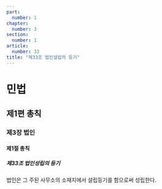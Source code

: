 ```yaml
---
part:
  number: 1
chapter:
  number: 3
section:
  number: 1
article:
  number: 33
title: "제33조 법인설립의 등기"
---
```

# 민법

## 제1편 총칙

### 제3장 법인

#### 제1절 총칙

##### 제33조 법인성립의 등기

법인은 그 주된 사무소의 소재지에서 설립등기를 함으로써 성립한다.
